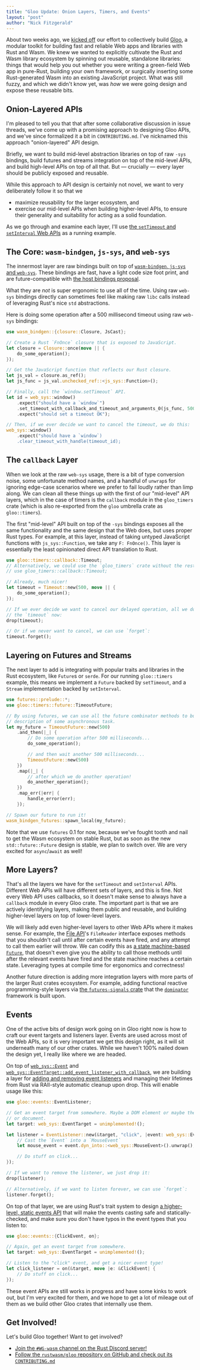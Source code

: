 ```yaml
---
title: "Gloo Update: Onion Layers, Timers, and Events"
layout: "post"
author: "Nick Fitzgerald"
---
```


About two weeks ago, we [kicked off][lets-build-gloo] our effort to collectively
build [Gloo][], a modular toolkit for building fast and reliable Web apps and
libraries with Rust and Wasm. We knew we wanted to explicitly cultivate the Rust
and Wasm library ecosystem by spinning out reusable, standalone libraries:
things that would help you out whether you were writing a green-field Web app in
pure-Rust, building your own framework, or surgically inserting some
Rust-generated Wasm into an existing JavaScript project. What was still fuzzy,
and which we didn't know yet, was *how* we were going design and expose these
reusable bits.

## Onion-Layered APIs

I'm pleased to tell you that that after some collaborative discussion in issue
threads, we've come up with a promising approach to designing Gloo APIs, and
we've since formalized it a bit in `CONTRIBUTING.md`. I've nicknamed this
approach "onion-layered" API design.

Briefly, we want to build mid-level abstraction libraries on top of raw `-sys`
bindings, build futures and streams integration on top of the mid-level APIs,
and build high-level APIs on top of all that. But &mdash; crucially &mdash;
every layer should be publicly exposed and reusable.

While this approach to API design is certainly not novel, we want to very
deliberately follow it so that we

* maximize reusability for the larger ecosystem, and
* exercise our mid-level APIs when building higher-level APIs, to ensure their
  generality and suitability for acting as a solid foundation.

As we go through and examine each layer, I'll use [the `setTimeout` and
`setInterval` Web APIs][set-timeout] as a running example.

## The Core: `wasm-bindgen`, `js-sys`, and `web-sys`

The innermost layer are raw bindings built on top of [`wasm-bindgen`, `js-sys`
and `web-sys`][announcing-web-sys]. These bindings are fast, have a light code
size foot print, and are future-compatible with [the host bindings
proposal][host-bindings].

What they are *not* is super ergonomic to use all of the time. Using raw
`web-sys` bindings directly can sometimes feel like making raw `libc` calls
instead of leveraging Rust's nice `std` abstractions.

Here is doing some operation after a 500 millisecond timeout using raw `web-sys`
bindings:

```rust
use wasm_bindgen::{closure::Closure, JsCast};

// Create a Rust `FnOnce` closure that is exposed to JavaScript.
let closure = Closure::once(move || {
    do_some_operation();
});

// Get the JavaScript function that reflects our Rust closure.
let js_val = closure.as_ref();
let js_func = js_val.unchecked_ref::<js_sys::Function>();

// Finally, call the `window.setTimeout` API.
let id = web_sys::window()
    .expect("should have a `window`")
    .set_timeout_with_callback_and_timeout_and_arguments_0(js_func, 500)
    .expect("should set a timeout OK");

// Then, if we ever decide we want to cancel the timeout, we do this:
web_sys::window()
    .expect("should have a `window`)
    .clear_timeout_with_handle(timeout_id);
```

## The `callback` Layer

When we look at the raw `web-sys` usage, there is a bit of type conversion
noise, some unfortunate method names, and a handful of `unwrap`s for ignoring
edge-case scenarios where we prefer to fail loudly rather than limp along. We
can clean all these things up with the first of our "mid-level" API layers,
which in the case of timers is the `callback` module in the `gloo_timers` crate
(which is also re-exported from the `gloo` umbrella crate as `gloo::timers`).

The first "mid-level" API built on top of the `-sys` bindings exposes all the
same functionality and the same design that the Web does, but uses proper Rust
types. For example, at this layer, instead of taking untyped JavaScript
functions with `js_sys::Function`, we take any `F: FnOnce()`. This layer is
essentially the least opinionated direct API translation to Rust.

```rust
use gloo::timers::callback::Timeout;
// Alternatively, we could use the `gloo_timers` crate without the rest of Gloo:
// use gloo_timers::callback::Timeout;

// Already, much nicer!
let timeout = Timeout::new(500, move || {
    do_some_operation();
});

// If we ever decide we want to cancel our delayed operation, all we do is drop
// the `timeout` now:
drop(timeout);

// Or if we never want to cancel, we can use `forget`:
timeout.forget();
```

## Layering on Futures and Streams

The next layer to add is integrating with popular traits and libraries in the
Rust ecosystem, like `Future`s or `serde`. For our running `gloo::timers`
example, this means we implement a `Future` backed by `setTimeout`, and a
`Stream` implementation backed by `setInterval`.

```rust
use futures::prelude::*;
use gloo::timers::future::TimeoutFuture;

// By using futures, we can use all the future combinator methods to build up a
// description of some asynchronous task.
let my_future = TimeoutFuture::new(500)
    .and_then(|_| {
        // Do some operation after 500 milliseconds...
        do_some_operation();

        // and then wait another 500 milliseconds...
        TimeoutFuture::new(500)
    })
    .map(|_| {
        // after which we do another operation!
        do_another_operation();
    })
    .map_err(|err| {
        handle_error(err);
    });

// Spawn our future to run it!
wasm_bindgen_futures::spawn_local(my_future);
```

Note that we use `futures` 0.1 for now, because we've fought tooth and nail to
get the Wasm ecosystem on stable Rust, but as soon as the new
`std::future::Future` design is stable, we plan to switch over. We are very
excited for `async`/`await` as well!

## More Layers?

That's all the layers we have for the `setTimeout` and `setInterval`
APIs. Different Web APIs will have different sets of layers, and this is
fine. Not every Web API uses callbacks, so it doesn't make sense to always have
a `callback` module in every Gloo crate. The important part is that we are
actively identifying layers, making them public and reusable, and building
higher-level layers on top of lower-level layers.

We will likely add even higher-level layers to other Web APIs where it makes
sense. For example, the [File API][]'s `FileReader` interface exposes methods
that you shouldn't call until after certain events have fired, and any attempt
to call them earlier will throw. We can codify this as [a state machine-based
`Future`][state-machine-future], that doesn't even give you the ability to call
those methods until after the relevant events have fired and the state machine
reaches a certain state. Leveraging types at compile time for ergonomics and
correctness!

Another future direction is adding more integration layers with more parts of
the larger Rust crates ecosystem. For example, adding functional reactive
programming-style layers via [the `futures-signals`
crate][integrate-futures-signals] that the [`dominator`][dominator] framework is
built upon.

## Events

One of the active bits of design work going on in Gloo right now is how to craft
our event targets and listeners layer. Events are used across most of the Web
APIs, so it is very important we get this design right, as it will sit
underneath many of our other crates. While we haven't 100% nailed down the
design yet, I really like where we are headed.

On top of [`web_sys::Event`][web-sys-event] and
[`web_sys::EventTarget::add_event_listener_with_callback`][web-sys-add-listener],
we are building a layer for [adding and removing event
listeners][raii-listeners] and managing their lifetimes from Rust via RAII-style
automatic cleanup upon drop. This will enable usage like this:

```rust
use gloo::events::EventListener;

// Get an event target from somewhere. Maybe a DOM element or maybe the window
// or document.
let target: web_sys::EventTarget = unimplemented!();

let listener = EventListener::new(&target, "click", |event: web_sys::Event| {
    // Cast the `Event` into a `MouseEvent`
    let mouse_event = event.dyn_into::<web_sys::MouseEvent>().unwrap();

    // Do stuff on click...
});

// If we want to remove the listener, we just drop it:
drop(listener);

// Alternatively, if we want to listen forever, we can use `forget`:
listener.forget();
```

On top of that layer, we are using Rust's trait system to design [a
higher-level, static events API][static-events] that will make the events
casting safe and statically-checked, and make sure you don't have typos in the
event types that you listen to:

```rust
use gloo::events::{ClickEvent, on};

// Again, get an event target from somewhere.
let target: web_sys::EventTarget = unimplemented!();

// Listen to the "click" event, and get a nicer event type!
let click_listener = on(&target, move |e: &ClickEvent| {
    // Do stuff on click...
});
```

These event APIs are still works in progress and have some kinks to work out,
but I'm very excited for them, and we hope to get a lot of mileage out of them
as we build other Gloo crates that internally use them.

## Get Involved!

Let's build Gloo together! Want to get involved?

* [Join the `#WG-wasm` channel on the Rust Discord server!][discord]
* [Follow the `rustwasm/gloo` repository on GitHub and check out its
  `CONTRIBUTING.md`][Gloo]


[lets-build-gloo]: https://rustwasm.github.io/2019/03/12/lets-build-gloo-together.html
[Gloo]: https://github.com/rustwasm/gloo
[set-timeout]: https://developer.mozilla.org/en-US/docs/Web/API/WindowOrWorkerGlobalScope/setTimeout
[announcing-web-sys]: https://rustwasm.github.io/2018/09/26/announcing-web-sys.html
[host-bindings]: https://github.com/WebAssembly/host-bindings/blob/master/proposals/host-bindings/Overview.md
[state-machine-future]: https://github.com/fitzgen/state_machine_future
[integrate-futures-signals]: https://github.com/rustwasm/gloo/issues/33
[dominator]: https://github.com/Pauan/rust-dominator
[File API]: https://github.com/rustwasm/gloo/issues/47
[web-sys-add-listener]: https://docs.rs/web-sys/0.3.17/web_sys/struct.EventTarget.html#method.add_event_listener_with_callback
[web-sys-event]: https://docs.rs/web-sys/0.3.17/web_sys/struct.Event.html
[raii-listeners]: https://github.com/rustwasm/gloo/issues/30
[static-events]: https://github.com/rustwasm/gloo/issues/43
[discord]: https://discord.gg/rust-lang
